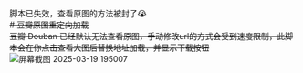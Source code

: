 脚本已失效，查看原图的方法被封了😭   
~~# 豆瓣原图重定向加载~~   
~~豆瓣 Douban 已经默认无法查看原图，手动修改url的方式会受到速度限制，此脚本会在你点击查看大图后替换地址加载，并显示下载按钮~~
![屏幕截图 2025-03-19 195007](https://github.com/user-attachments/assets/1bb39bff-7253-4fc1-9885-651e54ff48c0)
